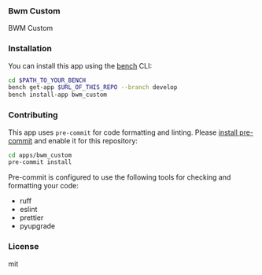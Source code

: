 ### Bwm Custom

BWM Custom

### Installation

You can install this app using the [bench](https://github.com/frappe/bench) CLI:

```bash
cd $PATH_TO_YOUR_BENCH
bench get-app $URL_OF_THIS_REPO --branch develop
bench install-app bwm_custom
```

### Contributing

This app uses `pre-commit` for code formatting and linting. Please [install pre-commit](https://pre-commit.com/#installation) and enable it for this repository:

```bash
cd apps/bwm_custom
pre-commit install
```

Pre-commit is configured to use the following tools for checking and formatting your code:

- ruff
- eslint
- prettier
- pyupgrade

### License

mit
